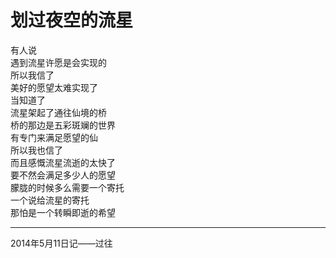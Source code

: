 # 划过夜空的流星

有人说  
遇到流星许愿是会实现的  
所以我信了  
美好的愿望太难实现了  
当知道了  
流星架起了通往仙境的桥  
桥的那边是五彩斑斓的世界  
有专门来满足愿望的仙  
所以我也信了  
而且感慨流星流逝的太快了  
要不然会满足多少人的愿望  
朦胧的时候多么需要一个寄托  
一个说给流星的寄托  
那怕是一个转瞬即逝的希望

---
2014年5月11日记——过往